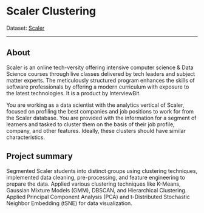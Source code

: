 # Scaler Clustering

Dataset: [Scaler](https://www.scaler.com/)

---

## About

Scaler is an online tech-versity offering intensive computer science & Data Science courses through live classes delivered by tech leaders and subject matter experts. The meticulously structured program enhances the skills of software professionals by offering a modern curriculum with exposure to the latest technologies. It is a product by InterviewBit.

You are working as a data scientist with the analytics vertical of Scaler, focused on profiling the best companies and job positions to work for from the Scaler database. You are provided with the information for a segment of learners and tasked to cluster them on the basis of their job profile, company, and other features. Ideally, these clusters should have similar characteristics.
 
## Project summary
Segmented Scaler students into distinct groups using clustering techniques, implemented data cleaning, pre-processing, and feature engineering to prepare the data. Applied various clustering techniques like K-Means, Gaussian Mixture Models (GMM), DBSCAN, and Hierarchical Clustering. Applied Principal Component Analysis (PCA) and t-Distributed Stochastic Neighbor Embedding (tSNE) for data visualization.